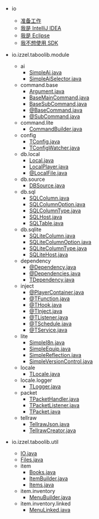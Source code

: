 * io
  + [准备工作](io/start-0.md)
  + [我是 IntelliJ IDEA](io/start-idea.md)
  + [我是 Eclipse](io/start-eclipse.md)
  + [我不想使用 SDK](io/start-simple.md)

* io.izzel.taboolib.module
  + ai
    - [SimpleAi.java](ai/SimpleAi.md)
    - [SimpleAiSelector.java](ai/SimpleAiSelector.md)
  + command.base
    - [Argument.java](command.base/Argument.md)
    - [BaseMainCommand.java](command.base/BaseMainCommand.md)
    - [BaseSubCommand.java](command.base/BaseSubCommand.md)
    - [@BaseCommand.java](command.base/BaseCommand.md)
    - [@SubCommand.java](command.base/SubCommand.md)
  + command.lite
    - [CommandBuilder.java](command.lite/CommandBuilder.md)
  + config
    - [TConfig.java](config/TConfig.md)
    - [TConfigWatcher.java](config/TConfigWatcher.md)
  + db.local
    - [Local.java](db.local/Local.md)
    - [LocalPlayer.java](db.local/LocalPlayer.md)
    - [@LocalFile.java](db.local/LocalFile.md)
  + db.source
    - [DBSource.java](db.source/DBSource.md)
  + db.sql
    - [SQLColumn.java](db.sql/SQLColumn.md)
    - [SQLColumnOption.java](db.sql/SQLColumnOption.md)
    - [SQLColumnType.java](db.sql/SQLColumnType.md)
    - [SQLHost.java](db.sql/SQLHost.md)
    - [SQLTable.java](db.sql/SQLTable.md)
  + db.sqlite
    - [SQLiteColumn.java](db.sqlite/SQLiteColumn.md)
    - [SQLiteColumnOption.java](db.sqlite/SQLiteColumnOption.md)
    - [SQLiteColumnType.java](db.sqlite/SQLiteColumnType.md)
    - [SQLiteHost.java](db.sqlite/SQLiteHost.md)
  + dependency
    - [@Dependency.java](dependency/Dependency.md)
    - [@Dependencies.java](dependency/Dependencies.md)
    - [TDependency.java](dependency/TDependency.md)
  + inject
    - [@PlayerContainer.java](inject/PlayerContainer.md)
    - [@TFunction.java](inject/TFunction.md)
    - [@THook.java](inject/THook.md)
    - [@TInject.java](inject/TInject.md)
    - [@TListener.java](inject/TListener.md)
    - [@TSchedule.java](inject/TSchedule.md)
    - [@TService.java](inject/TService.md)
  + lite
    - [SimpleI8n.java](lite/SimpleI8n.md)
    - [SimpleEquip.java](lite/SimpleEquip.md)
    - [SimpleReflection.java](lite/SimpleReflection.md)
    - [SimpleVersionControl.java](lite/SimpleVersionControl.md)
  + locale
    - [TLocale.java](locale/TLocale.md)
  + locale.logger
    - [TLogger.java](locale.logger/TLogger.md)
  + packet
    - [TPacketHandler.java](packet/TPacketHandler.md)
    - [TPacketListener.java](packet/TPacketListener.md)
    - [TPacket.java](packet/TPacket.md)
  + tellraw
    - [TellrawJson.java](tellraw/TellrawJson.md)
    - [TellrawCreator.java](tellraw/TellrawCreator.md)

* io.izzel.taboolib.util
  + [IO.java](io.izzel.taboolib.util/IO.md)
  + [Files.java](io.izzel.taboolib.util/Files.md)
  + item
    - [Books.java](item/Books.md)
    - [ItemBuilder.java](item/ItemBuilder.md)
    - [Items.java](item/Items.md)
  + item.inventory
    - [MenuBuilder.java](item.inventory/MenuBuilder.md)
  + item.inventory.linked
    - [MenuLinked.java](item.inventory.linked/MenuLinked.md)